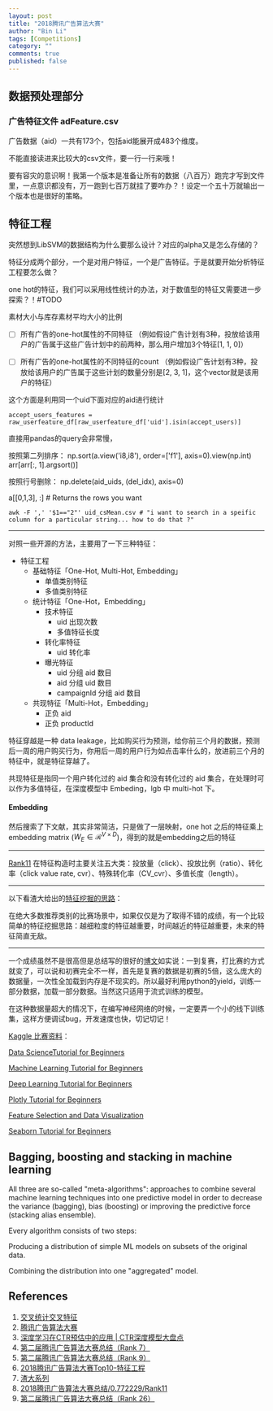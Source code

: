 ```yaml
---
layout: post
title: "2018腾讯广告算法大赛"
author: "Bin Li"
tags: [Competitions]
category: ""
comments: true
published: false
---
```


## 数据预处理部分
### 广告特征文件 adFeature.csv
广告数据（aid）一共有173个，包括aid能展开成483个维度。

不能直接读进来比较大的csv文件，要一行一行来哦！

要有容灾的意识啊！我第一个版本是准备让所有的数据（八百万）跑完才写到文件里，一点意识都没有，万一跑到七百万就挂了要咋办？！设定一个五十万就输出一个版本也是很好的策略。


## 特征工程
突然想到LibSVM的数据结构为什么要那么设计？对应的alpha又是怎么存储的？

特征分成两个部分，一个是对用户特征，一个是广告特征。于是就要开始分析特征工程要怎么做？

one hot的特征，我们可以采用线性统计的办法，对于数值型的特征又需要进一步探索？！#TODO


素材⼤⼩与库存素材平均⼤⼩的⽐例

- [ ] 所有⼴告的one-hot属性的不同特征 （例如假设⼴告计划有3种，投放给该⽤户的⼴告属于这些⼴告计划中的前两种，那么⽤户增加3个特征[1, 1, 0]）

- [ ] 所有⼴告的one-hot属性的不同特征的count （例如假设⼴告计划有3种，投放给该⽤户的⼴告属于这些计划的数量分别是[2, 3, 1]，这个vector就是该⽤户的特征）

这个方面是利用同一个uid下面对应的aid进行统计

```
accept_users_features = raw_userfeature_df[raw_userfeature_df['uid'].isin(accept_users)]
```

直接用pandas的query会非常慢，

按照第二列排序：
np.sort(a.view('i8,i8'), order=['f1'], axis=0).view(np.int)
arr[arr[:, 1].argsort()]

按照行号删除：
np.delete(aid_uids, (del_idx), axis=0)

a[[0,1,3], :]            # Returns the rows you want

```
awk -F ',' '$1=="2"' uid_csMean.csv # "i want to search in a speific column for a particular string... how to do that ?"
```

---

对照一些开源的方法，主要用了一下三种特征：

* 特征工程
    * 基础特征「One-Hot, Multi-Hot, Embedding」
        * 单值类别特征
        * 多值类别特征
    * 统计特征「One-Hot，Embedding」
        * 技术特征
            * uid 出现次数
            * 多值特征长度
        * 转化率特征
            * uid 转化率
        * 曝光特征
            * uid 分组 aid 数目
            * aid 分组 uid 数目
            * campaignId 分组 aid 数目
    * 共现特征「Multi-Hot，Embedding」
        * 正负 aid
        * 正负 productId

特征穿越是一种 data leakage，比如购买行为预测，给你前三个月的数据，预测后一周的用户购买行为，你用后一周的用户行为如点击率什么的，放进前三个月的特征中，就是特征穿越了。

共现特征是指同一个用户转化过的 aid 集合和没有转化过的 aid 集合，在处理时可以作为多值特征，在深度模型中 Embeding，lgb 中 multi-hot 下。


#### Embedding
然后搜索了下文献，其实非常简洁，只是做了一层映射，one hot 之后的特征乘上 embedding matrix ($W _ { E } \in \mathcal { R } ^ { V \times D }$)，得到的就是embedding之后的特征

---

[Rank11](https://zhuanlan.zhihu.com/p/38034501) 在特征构造时主要关注五大类：投放量（click）、投放比例（ratio）、转化率（click value rate, cvr）、特殊转化率（CV_cvr）、多值长度（length）。

---


以下看渣大给出的[特征挖掘的思路](https://zhuanlan.zhihu.com/p/38341881)：

在绝大多数推荐类别的比赛场景中，如果仅仅是为了取得不错的成绩，有一个比较简单的特征挖掘思路：越细粒度的特征越重要，时间越近的特征越重要，未来的特征简直无敌。


---

一个成绩虽然不是很高但是总结写的很好的[博文](https://blog.csdn.net/qq_36733823/article/details/80865997)如实说：一到复赛，打比赛的方式就变了，可以说和初赛完全不一样，首先是复赛的数据是初赛的5倍，这么庞大的数据量，一次性全加载到内存是不现实的。所以最好利用python的yield，训练一部分数据，加载一部分数据。当然这只适用于流式训练的模型。

在这种数据量超大的情况下，在编写神经网络的时候，一定要弄一个小的线下训练集，这样方便调试bug，开发速度也快，切记切记！


[Kaggle 比赛资料](https://www.kaggle.com/getting-started/39193#post219659)：

[Data ScienceTutorial for Beginners](https://www.kaggle.com/kanncaa1/data-sciencetutorial-for-beginners) 

[Machine Learning Tutorial for Beginners](https://www.kaggle.com/kanncaa1/machine-learning-tutorial-for-beginners)

[Deep Learning Tutorial for Beginners](https://www.kaggle.com/kanncaa1/deep-learning-tutorial-for-beginners)

[Plotly Tutorial for Beginners](https://www.kaggle.com/kanncaa1/plotly-tutorial-for-beginners)

[Feature Selection and Data Visualization](https://www.kaggle.com/kanncaa1/feature-selection-and-data-visualization)

[Seaborn Tutorial for Beginners](https://www.kaggle.com/kanncaa1/seaborn-tutorial-for-beginners)


## Bagging, boosting and stacking in machine learning
All three are so-called "meta-algorithms": approaches to combine several machine learning techniques into one predictive model in order to decrease the variance (bagging), bias (boosting) or improving the predictive force (stacking alias ensemble).

Every algorithm consists of two steps:

Producing a distribution of simple ML models on subsets of the original data.

Combining the distribution into one "aggregated" model.



## References
1. [交叉统计交叉特征](https://github.com/wangle1218/Advertising-algorithm-competition)
2. [腾讯广告算法大赛](http://algo.qq.com/home/home/index.html)
3. [深度学习在CTR预估中的应用 | CTR深度模型大盘点](https://mp.weixin.qq.com/s/CMZHhxAMno2GlnQCjv0BKg)
4. [第二届腾讯广告算法大赛总结（Rank 7）](https://github.com/guoday/Tencent2018_Lookalike_Rank7th)
5. [第二届腾讯广告算法大赛总结（Rank 9）](https://zhuanlan.zhihu.com/p/38499275)
6. [2018腾讯广告算法大赛Top10-特征工程](https://zhuanlan.zhihu.com/p/40479648)
7. [渣大系列](https://www.zhihu.com/people/nie-zhao-chang/posts)
8. [2018腾讯广告算法大赛总结/0.772229/Rank11](https://zhuanlan.zhihu.com/p/38034501)
9. [第二届腾讯广告算法大赛总结（Rank 26）](https://github.com/lemon234071/2018spa)




